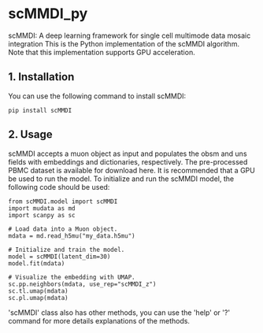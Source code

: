 # scMMDI_py
scMMDI: A deep learning framework for single cell multimode data mosaic integration
This is the Python implementation of the scMMDI algorithm. Note that this implementation supports GPU acceleration.

## 1. Installation
You can use the following command to install scMMDI:
```
pip install scMMDI
```

## 2. Usage
scMMDI accepts a muon object as input and populates the obsm and uns fields with embeddings and dictionaries, respectively.
The pre-processed PBMC dataset is available for download here. It is recommended that a GPU be used to run the model.
To initialize and run the scMMDI model, the following code should be used:

```
from scMMDI.model import scMMDI
import mudata as md
import scanpy as sc

# Load data into a Muon object.
mdata = md.read_h5mu("my_data.h5mu")

# Initialize and train the model.
model = scMMDI(latent_dim=30)
model.fit(mdata)

# Visualize the embedding with UMAP.
sc.pp.neighbors(mdata, use_rep="scMMDI_z")
sc.tl.umap(mdata)
sc.pl.umap(mdata)
```

'scMMDI' class also has other methods, you can use the 'help' or '?' command for more details explanations of the methods.

